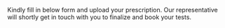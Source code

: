 Kindly fill in below form and upload your prescription. Our representative will shortly get in touch with you to finalize and book your tests.